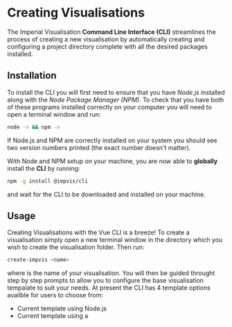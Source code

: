 # Creating Visualisations
The Imperial Visualisation **Command Line Interface (CLI)** streamlines the process of creating a new visualisation by automatically creating and configuring a project directory complete with all the desired packages installed. 
## Installation
To install the CLI you will first need to ensure that you have *Node.js* installed along with the *Node Package Manager (NPM)*. To check that you have both of these programs installed correctly on your computer you will need to open a terminal window and run:
```bash
node -v && npm -v
```
If Node.js and NPM are correctly installed on your system you should see two version numbers printed (the exact number doesn't matter).

With Node and NPM setup on your machine, you are now able to **globally** install the **CLI** by running:
```bash
npm -g install @impvis/cli
```
and wait for the CLI to be downloaded and installed on your machine.
## Usage
Creating Visualisations with the Vue CLI is a breeze! To create a visualisation simply open a new terminal window in the directory which you wish to create the visualisation folder. Then run:
```bash
create-impvis <name>
```
where *<name>* is the name of your visualisation. You will then be guided throught step by step prompts to allow you to configure the base visualisation tempalate to suit your needs. At present the CLI has 4 template options availble for users to choose from: 
* Current template using Node.js 
* Current template using a *<script>* import
* Basic legacy template from Summer 2019
* Advanced legacy template from Summer 2019
### Current Template using Node.js
This template is the **recommended** template for all new projects going forward as it comes with a pre-configured node.js instance which makes running automated tasks, linting your code for errors and optimising your code for all browsers a breeze. It also includes the Imperial Visualisations Vue Components library as standard already setup and ready to go! 
When using this template, you will create visualisations using the Vue Single File Component files *(.vue)*, which allows you to divide your visualisation up into **sub-components** each containing all the HTML,JS and CSS needed for the component to function properly.
For a refresher on how components work it is best for you to check out the *Introduction to Components* video located on the ImpVis Youtube channel.
### Installing additional packages
Using this template it is easy to install additional modules after the fact simply by runnning:
```bash
npm install <my-package-name> 
```
which will automatically download and install the relevant package from the *NPM* repository. You can then use ES6 import statements to access the features of the libary. 

### Curent Template using <script> tag
This template is recommended for people new to, or just getting started with Vue.js as it removes some of the additional complexity associated with a Node.js backend. In this template, you work entirely within a single .html file with Vue and the Imperial Visualisations library included with standard script tags located in the header.
### Installing additional packages 
Installing additional packages for this template is not as convienent as using the Node template however is still relatively simple. The *UNPKG* repository can be used to quickly retrive a valid URL for any library that is located on NPM, and as such additional dependencies can be added to the head section of the HTML file by writing:
```html
	<script defer src="https://unpkg.com/<my-package-name>/@version-number
```
You may need to read the documenation of the library you are importing to see if there are any additional files such as CSS files that also need to be imported.
## Legacy templates (Basic & Advanced)
These legacy templates are not recommended for most people who want to create visualisations as they do not contain the modern Vue component library created by the ImpVis team to help assist in the creation of visualisations.
These templates are however useful for those who wish to get a simple, no batteries included environment to play around with or for those who need a starting spot to upgrade old visualisations located on previous versions of the ImpVis website. This template does come with the Math.js library preloaded for this reason as it is a popular library with many of the old visualisations. 
### Installing Additional Dependencies
Additional dependencies can be installed using the same manner as described above for <script> templates

